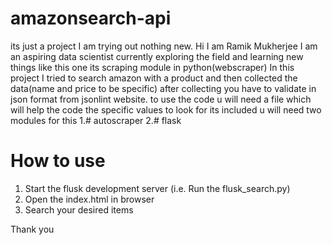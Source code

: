 # amazonsearch-api
its just a project I am trying out nothing new.
Hi I am Ramik Mukherjee
I am an aspiring data scientist
currently exploring the field and learning new things like this one its scraping module in python(webscraper)
In this project I tried to search amazon with a product and then collected the data(name and price to be specific)
after collecting you have to validate in json format from jsonlint website.
to use the code u will need a file which will help the code the specific values to look for its included
u will need two modules for this 
1.# autoscraper 
2.# flask
# How to use
1. Start the flusk development server (i.e. Run the flusk_search.py)
2. Open the index.html in browser
3. Search your desired items

Thank you
